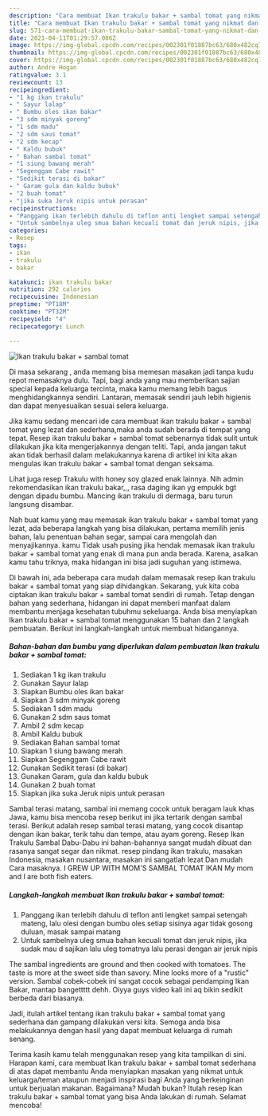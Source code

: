 ```yaml
---
description: "Cara membuat Ikan trakulu bakar + sambal tomat yang nikmat dan Mudah Dibuat"
title: "Cara membuat Ikan trakulu bakar + sambal tomat yang nikmat dan Mudah Dibuat"
slug: 571-cara-membuat-ikan-trakulu-bakar-sambal-tomat-yang-nikmat-dan-mudah-dibuat
date: 2021-04-11T01:29:57.086Z
image: https://img-global.cpcdn.com/recipes/002301f01887bc63/680x482cq70/ikan-trakulu-bakar-sambal-tomat-foto-resep-utama.jpg
thumbnail: https://img-global.cpcdn.com/recipes/002301f01887bc63/680x482cq70/ikan-trakulu-bakar-sambal-tomat-foto-resep-utama.jpg
cover: https://img-global.cpcdn.com/recipes/002301f01887bc63/680x482cq70/ikan-trakulu-bakar-sambal-tomat-foto-resep-utama.jpg
author: Andre Hogan
ratingvalue: 3.1
reviewcount: 13
recipeingredient:
- "1 kg ikan trakulu"
- " Sayur lalap"
- " Bumbu oles ikan bakar"
- "3 sdm minyak goreng"
- "1 sdm madu"
- "2 sdm saus tomat"
- "2 sdm kecap"
- " Kaldu bubuk"
- " Bahan sambal tomat"
- "1 siung bawang merah"
- "Segenggam Cabe rawit"
- "Sedikit terasi di bakar"
- " Garam gula dan kaldu bubuk"
- "2 buah tomat"
- "jika suka Jeruk nipis untuk perasan"
recipeinstructions:
- "Panggang ikan terlebih dahulu di teflon anti lengket sampai setengah mateng, lalu olesi dengan bumbu oles setiap sisinya agar tidak gosong duluan, masak sampai matang"
- "Untuk sambelnya uleg smua bahan kecuali tomat dan jeruk nipis, jika sudak mau d sajikan lalu uleg tomatnya lalu perasi dengan air jeruk nipis"
categories:
- Resep
tags:
- ikan
- trakulu
- bakar

katakunci: ikan trakulu bakar 
nutrition: 292 calories
recipecuisine: Indonesian
preptime: "PT18M"
cooktime: "PT32M"
recipeyield: "4"
recipecategory: Lunch

---
```



![Ikan trakulu bakar + sambal tomat](https://img-global.cpcdn.com/recipes/002301f01887bc63/680x482cq70/ikan-trakulu-bakar-sambal-tomat-foto-resep-utama.jpg)

Di masa  sekarang , anda memang bisa memesan masakan jadi tanpa kudu repot memasaknya dulu. Tapi, bagi anda yang mau memberikan sajian special kepada keluarga tercinta, maka kamu memang lebih bagus menghidangkannya sendiri. Lantaran, memasak sendiri jauh lebih higienis dan dapat menyesuaikan sesuai selera keluarga.

Jika kamu sedang mencari ide cara membuat ikan trakulu bakar + sambal tomat yang lezat dan sederhana,maka anda sudah berada di tempat yang tepat. Resep ikan trakulu bakar + sambal tomat  sebenarnya tidak sulit untuk dilakukan jika kita mengerjakannya dengan teliti. Tapi, anda jangan takut akan tidak berhasil dalam melakukannya 
karena di artikel ini kita akan mengulas ikan trakulu bakar + sambal tomat dengan seksama.  

Lihat juga resep Trakulu with honey soy glazed enak lainnya. Nih admin rekomendasikan ikan trakulu bakar,,, rasa daging ikan yg empukk bgt dengan dipadu bumbu. Mancing ikan trakulu di dermaga, baru turun langsung disambar.

Nah buat kamu yang mau memasak ikan trakulu bakar + sambal tomat yang lezat, ada beberapa langkah yang bisa dilakukan, pertama memilih jenis bahan, lalu penentuan bahan segar, sampai cara mengolah dan menyajikannya. kamu Tidak usah pusing jika hendak memasak ikan trakulu bakar + sambal tomat yang enak di mana pun anda berada. Karena, asalkan kamu  tahu triknya, maka hidangan ini bisa jadi suguhan yang istimewa.

Di bawah ini, ada beberapa cara mudah dalam memasak resep ikan trakulu bakar + sambal tomat yang siap dihidangkan. Sekarang, yuk kita coba ciptakan ikan trakulu bakar + sambal tomat sendiri di rumah. Tetap dengan bahan yang sederhana, hidangan ini dapat memberi manfaat dalam membantu menjaga kesehatan tubuhmu sekeluarga. Anda bisa menyiapkan Ikan trakulu bakar + sambal tomat menggunakan 15 bahan dan 2 langkah pembuatan. Berikut ini langkah-langkah untuk membuat hidangannya.

<!--inarticleads1-->

##### Bahan-bahan dan bumbu yang diperlukan dalam pembuatan Ikan trakulu bakar + sambal tomat:

1. Sediakan 1 kg ikan trakulu
1. Gunakan  Sayur lalap
1. Siapkan  Bumbu oles ikan bakar
1. Siapkan 3 sdm minyak goreng
1. Sediakan 1 sdm madu
1. Gunakan 2 sdm saus tomat
1. Ambil 2 sdm kecap
1. Ambil  Kaldu bubuk
1. Sediakan  Bahan sambal tomat
1. Siapkan 1 siung bawang merah
1. Siapkan Segenggam Cabe rawit
1. Gunakan Sedikit terasi (di bakar)
1. Gunakan  Garam, gula dan kaldu bubuk
1. Gunakan 2 buah tomat
1. Siapkan jika suka Jeruk nipis untuk perasan


Sambal terasi matang, sambal ini memang cocok untuk beragam lauk khas Jawa, kamu bisa mencoba resep berikut ini jika tertarik dengan sambal terasi. Berikut adalah resep sambal terasi matang, yang cocok disantap dengan ikan bakar, terik tahu dan tempe, atau ayam goreng. Resep Ikan Trakulu Sambal Dabu-Dabu ini bahan-bahannya sangat mudah dibuat dan rasanya sangat segar dan nikmat. resep pindang ikan trakulu, masakan Indonesia, masakan nusantara, masakan ini sangatlah lezat Dan mudah Cara masaknya. I GREW UP WITH MOM&#39;S SAMBAL TOMAT IKAN My mom and I are both fish eaters. 

<!--inarticleads2-->

##### Langkah-langkah membuat Ikan trakulu bakar + sambal tomat:

1. Panggang ikan terlebih dahulu di teflon anti lengket sampai setengah mateng, lalu olesi dengan bumbu oles setiap sisinya agar tidak gosong duluan, masak sampai matang
1. Untuk sambelnya uleg smua bahan kecuali tomat dan jeruk nipis, jika sudak mau d sajikan lalu uleg tomatnya lalu perasi dengan air jeruk nipis


The sambal ingredients are ground and then cooked with tomatoes. The taste is more at the sweet side than savory. Mine looks more of a &#34;rustic&#34; version. Sambal cobek-cobek ini sangat cocok sebagai pendamping Ikan Bakar, mantap bangettttt dehh. Oiyya guys video kali ini aq bikin sedikit berbeda dari biasanya. 

Jadi, itulah artikel tentang  ikan trakulu bakar + sambal tomat  yang sederhana dan gampang dilakukan versi kita. Semoga anda bisa melakukannya dengan hasil yang dapat membuat keluarga di rumah senang. 

Terima kasih kamu telah menggunakan resep yang kita tampilkan di sini. Harapan kami, cara membuat  Ikan trakulu bakar + sambal tomat sederhana di atas dapat membantu Anda menyiapkan masakan yang nikmat untuk keluarga/teman ataupun menjadi inspirasi bagi Anda yang berkeinginan untuk berjualan makanan. Bagaimana? Mudah bukan? Itulah resep ikan trakulu bakar + sambal tomat yang bisa Anda lakukan di rumah. Selamat mencoba!


